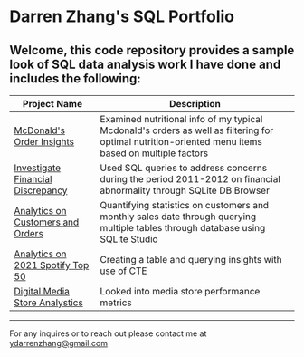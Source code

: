 # Darren Zhang's SQL Portfolio

## Welcome, this code repository provides a sample look of SQL data analysis work I have done and includes the following:

Project Name | Description 
------------ | ----------- 
[McDonald's Order Insights](https://github.com/ydarrenzhang/SQL/tree/main/McDonald's%20Nutrition%20Insights) | Examined nutritional info of my typical Mcdonald's orders as well as filtering for optimal nutrition-oriented menu items based on multiple factors
[Investigate Financial Discrepancy](https://github.com/ydarrenzhang/SQL/tree/main/Investigate%20Financial%20Discrepancy) | Used SQL queries to address concerns during the period 2011-2012 on financial abnormality through SQLite DB Browser
[Analytics on Customers and Orders](https://github.com/ydarrenzhang/SQL/tree/main/Customer%20Orders%20Analysis) | Quantifying statistics on customers and monthly sales date through querying multiple tables through database using SQLite Studio
[Analytics on 2021 Spotify Top 50](https://github.com/ydarrenzhang/SQL/tree/main/2021%20Spotify%20Data%20Analytics) | Creating a table and querying insights with use of CTE 
[Digital Media Store Analystics](https://github.com/ydarrenzhang/SQL/tree/main/Digital%20Media%20Store%20Analytics) | Looked into media store performance metrics
------------
For any inquires or to reach out please contact me at ydarrenzhang@gmail.com
